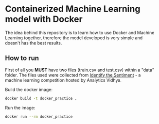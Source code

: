 # Containerized Machine Learning model with Docker

The idea behind this repository is to learn how to use Docker and Machine Learning together, therefore the model developed is very simple and doesn't has the best results.

## How to run

First of all you **MUST** have two files (train.csv and test.csv) within a "data" folder. The files used were collected from [Identify the Sentiment](https://datahack.analyticsvidhya.com/contest/linguipedia-codefest-natural-language-processing-1/) - a machine learning competition hosted by Analytics Vidhya. 

Build the docker image:
```bash
docker build -t docker_practice .
```

Run the image:
```bash
docker run --rm docker_practice
```
